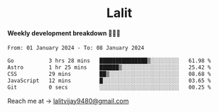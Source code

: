 <h1 align="center">Lalit</h1>

#### Weekly development breakdown 👨🏻‍💻
<!--START_SECTION:waka-->

```txt
From: 01 January 2024 - To: 08 January 2024

Go           3 hrs 28 mins   ███████████████▒░░░░░░░░░   61.98 %
Astro        1 hr 25 mins    ██████▒░░░░░░░░░░░░░░░░░░   25.42 %
CSS          29 mins         ██▒░░░░░░░░░░░░░░░░░░░░░░   08.68 %
JavaScript   12 mins         █░░░░░░░░░░░░░░░░░░░░░░░░   03.65 %
Git          0 secs          ░░░░░░░░░░░░░░░░░░░░░░░░░   00.25 %
```

<!--END_SECTION:waka-->

Reach me at → lalitvijay9480@gmail.com
